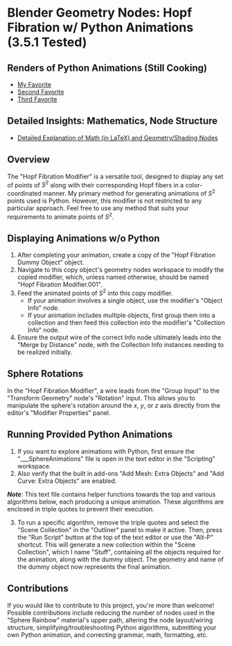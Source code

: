# Blender Geometry Nodes: Hopf Fibration w/ Python Animations (3.5.1 Tested)

## Renders of Python Animations (Still Cooking)
* [My Favorite](https://www.overleaf.com/read/cnchjmcvnpqt)
* [Second Favorite](https://www.overleaf.com/read/cnchjmcvnpqt)
* [Third Favorite](https://www.overleaf.com/read/cnchjmcvnpqt)

## Detailed Insights: Mathematics, Node Structure
* [Detailed Explanation of Math (in LaTeX) and Geometry/Shading Nodes](https://www.overleaf.com/read/cnchjmcvnpqt)

## Overview
The "Hopf Fibration Modifier" is a versatile tool, designed to display any set of points of $S^2$ along with their corresponding Hopf fibers in a color-coordinated manner. My primary method for generating animations of $S^2$ points used is Python. However, this modifier is not restricted to any particular approach. Feel free to use any method that suits your requirements to animate points of $S^2$.

## Displaying Animations w/o Python
1. After completing your animation, create a copy of the "Hopf Fibration Dummy Object" object. 
2. Navigate to this copy object's geometry nodes workspace to modify the copied modifier, which, unless named otherwise, should be named "Hopf Fibration Modifier.001". 
3. Feed the animated points of $S^2$ into this copy modifier. 
   * If your animation involves a single object, use the modifier's "Object Info" node.
   * If your animation includes multiple objects, first group them into a collection and then feed this collection into the modifier's "Collection Info" node. 
4. Ensure the output wire of the correct Info node ultimately leads into the "Merge by Distance" node, with the Collection Info instances needing to be realized initially.

## Sphere Rotations
In the "Hopf Fibration Modifier", a wire leads from the "Group Input" to the "Transform Geometry" node's "Rotation" input. This allows you to manipulate the sphere's rotation around the $x$, $y$, or $z$ axis directly from the editor's "Modifier Properties" panel.

## Running Provided Python Animations
1. If you want to explore animations with Python, first ensure the "___SphereAnimations" file is open in the text editor in the "Scripting" workspace. 
2. Also verify that the built in add-ons "Add Mesh: Extra Objects" and "Add Curve: Extra Objects" are enabled. 

***Note***: This text file contains helper functions towards the top and various algorithms below, each producing a unique animation. These algorithms are enclosed in triple quotes to prevent their execution. 

3. To run a specific algorithm, remove the triple quotes and select the "Scene Collection" in the "Outliner" panel to make it active. Then, press the "Run Script" button at the top of the text editor or use the "Alt-P" shortcut. This will generate a new collection within the "Scene Collection", which I name "Stuff", containing all the objects required for the animation, along with the dummy object. The geometry and name of the dummy object now represents the final animation.

## Contributions
If you would like to contribute to this project, you're more than welcome! Possible contributions include reducing the number of nodes used in the "Sphere Rainbow" material's upper path, altering the node layout/wiring structure, simplifying/troubleshooting Python algorithms, submitting your own Python animation, and correcting grammar, math, formatting, etc.







